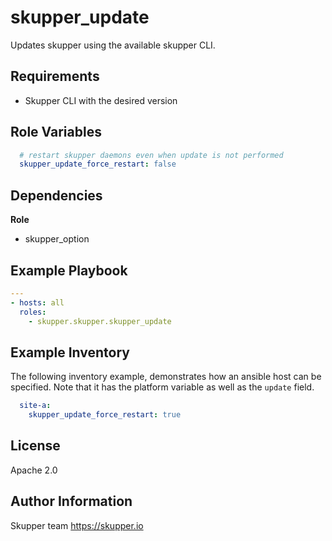 skupper_update
==============

Updates skupper using the available skupper CLI.

Requirements
------------

* Skupper CLI with the desired version

Role Variables
--------------

```yaml
  # restart skupper daemons even when update is not performed
  skupper_update_force_restart: false
```

Dependencies
------------

**Role**

* skupper_option

Example Playbook
----------------

```yaml
---
- hosts: all
  roles:
    - skupper.skupper.skupper_update
```

Example Inventory
-----------------

The following inventory example, demonstrates how an ansible host
can be specified. Note that it has the platform variable as well 
as the `update` field.

```yaml
  site-a:
    skupper_update_force_restart: true
```

License
-------

Apache 2.0

Author Information
------------------

Skupper team
https://skupper.io
